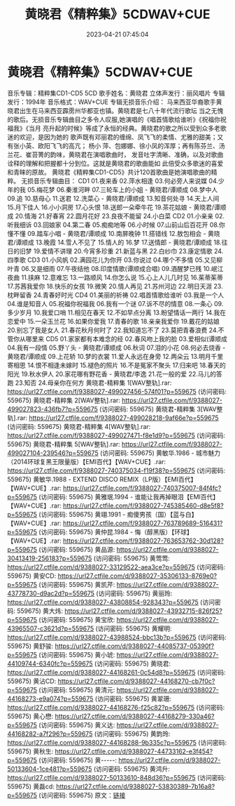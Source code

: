 ﻿---
title: 黄晓君《精粹集》5CDWAV+CUE
date: 2023-04-21 07:45:04
categories: WAV车载音乐、镜像
tags: 华语中文
---
# 黄晓君《精粹集》5CDWAV+CUE

音乐专辑：精粹集CD1-CD5 5CD
歌手姓名：黄晓君
立体声发行：丽风唱片
专辑发行：1994年
音乐格式：WAV+CUE
专辑无损音乐介绍：
马来西亚华裔歌手黄晓君出生在马来西亚霹雳州华都亚也镇。黄晓君是七八十年代流行歌坛
当之无愧的歌后。无损音乐专辑曲目之多令人叹服,她演唱的《唱首情歌给谁听》《祝福你祝福我》《当月
亮升起的时候》等成了永恒的经典。黄晓君的歌之所以受到众多老歌迷的欢迎，是因为她的
歌声既有邓丽君的缠绵、凤飞飞的柔情、尤雅的甜美；又有张小英、欧阳飞飞的高亢； 杨小
萍、包娜娜、徐小凤的浑厚；再有陈芬兰、汤兰花、崔苔箐的韵味，黄晓君在演唱歌曲时，
发音吐字清晰、准确，以及对歌曲诠释的理解和把握都十分到位。这就是黄晓君的歌曲能如
此倍受众多歌迷的喜爱和青睐的原故。
黄晓君《精粹集CD1-CD5》共计120首歌曲是她演唱歌曲的精粹。
无损音乐专辑曲目：
CD1
01.夜来香
02.萍水相逢
03.何必旁人来说媒
04.少年的我
05.梅花梦
06.秦淮河畔
07.三轮车上的小姐 - 黄晓君/谭顺成
08.梦中人
09.追
10.慈母心
11.送君
12.洗菜心 - 黄晓君/谭顺成
13.知音何处寻
14.天上人间
15.月下佳人
16.小小洞房
17.心头恨
18.送郎一朵牵牛花
19.茶花姑娘 - 黄晓君/谭顺成
20.情海
21.好春宵
22.圆月花好
23.良夜不能留
24.小白菜
CD2
01.小亲亲
02.听我细诉
03.回娘家
04.第二春
05.痴痴地等
06.小时候
07.山前山后百花开
08.你懂不懂
09.踏车小唱 - 黄晓君/谭顺成
10.南屏晚钟
11.搭错线
12.敖包相会 - 黄晓君/谭顺成
13.晚霞
14.雪人不见了
15.情人的
16.梦
17.送情郎 - 黄晓君/谭顺成
18.往日的旧梦
19.爱情不讲理
20.今宵多珍重
21.新蓝与黑
22.白纱巾
23.康定情歌
24.四季歌
CD3
01.小风帆
02.满园花儿为你开
03.你说过
04.哪个不多情
05.又见柳叶青
06.又是细雨
07.午夜结他
08.印度情歌(谭顺成合唱)
09.酒醒梦已残
10.岷江夜曲
11.挟麻
12.意难忘
13.一路顺风
14.你怎么说
15.心上人儿几时见
16.茱蒂茱蒂
17.苏茜我爱你
18.快乐的女孩
19.微笑
20.情人再见
21.苏州河边
22.明日天涯
23.枕畔留香
24.青春好时光
CD4
01.美丽的祈祷
02.唱首情歌给谁听
03.我是一个人
04.谁是知音人
05.祝福你祝福我
06.我有一个谜
07.诉不尽的情意
08.一条心
09.多少岁月
10.我爱口哨
11.相见在春天
12.不如早点分离
13.盼望情话一两行
14.我在恋爱中
15.一朵玉兰花
16.如果你爱我
17.青春的歌
18.亲亲我爱你
19.戴花的姑娘
20.别忘了我是女人
21.春花秋月何时了
22.我知道忘不了
23.莫把青春浪费
24.不管你从哪里来
CD5
01.家家都有本难念的经
02.春风吻上我的脸
03.爱相似(谭顺成
04.我有一段情
05.野丫头 - 黄晓君/谭顺成
06.秋词
07.泪的小花
08.何必去烧香 - 黄晓君/谭顺成
09.上花轿
10.梦的衣裳
11.爱人永远在身旁
12.两朵云
13.明月千里寄相思
14.恨不相逢未嫁时
15.褪色的照片
16.不是冤家不聚头
17.归来吧
18.春天的阳光
19.秋水伊人
20.家花哪有野花香 - 黄晓君/李逸
21.花一般的爱
22.马儿的答跑
23.知否
24.母亲你在何方
黄晓君-精粹集 1[WAV整轨].rar: https://url27.ctfile.com/f/9388027-499027456-574f01?p=559675
(访问密码: 559675)
黄晓君-精粹集 2[WAV整轨].rar: https://url27.ctfile.com/f/9388027-499027823-436fb7?p=559675
(访问密码: 559675)
黄晓君-精粹集 3[WAV整轨].rar: https://url27.ctfile.com/f/9388027-499028218-9af66e?p=559675
(访问密码: 559675)
黄晓君-精粹集 4[WAV整轨].rar: https://url27.ctfile.com/f/9388027-499027471-f8e1d9?p=559675
(访问密码: 559675)
黄晓君-精粹集 5[WAV整轨].rar: https://url27.ctfile.com/f/9388027-499027104-239546?p=559675
(访问密码: 559675)
黄敏华.1986 - 城市魅力（2014环球复黑王限量版）【EMI百代】【WAV+CUE】.rar: https://url27.ctfile.com/f/9388027-740375034-f19f38?p=559675
(访问密码: 559675)
黄敏华.1988 - EXTEND DISCO REMIX（LP版）【EMI百代】【WAV+CUE】.rar: https://url27.ctfile.com/f/9388027-740375007-84f4fc?p=559675
(访问密码: 559675)
黄雅珉.1994 - 谁能让我再掉眼泪【EMI百代】【WAV+CUE】.rar: https://url27.ctfile.com/f/9388027-745385460-d8e5f8?p=559675
(访问密码: 559675)
黄翊.1991 - 痴傻男孩（国）【蓝与白】【WAV+CUE】.rar: https://url27.ctfile.com/f/9388027-763789689-516431?p=559675
(访问密码: 559675)
黄仲昆.1984 - 悔（醇黑版）【环球】【WAV+CUE】.rar: https://url27.ctfile.com/f/9388027-763653762-30d128?p=559675
(访问密码: 559675)
黄品源: https://url27.ctfile.com/d/9388027-30413419-256183?p=559675
(访问密码: 559675)
黄莺莺: https://url27.ctfile.com/d/9388027-33129522-aea3ce?p=559675
(访问密码: 559675)
黄安CD: https://url27.ctfile.com/d/9388027-35306133-8769e0?p=559675
(访问密码: 559675)
黄凯芹: https://url27.ctfile.com/d/9388027-43778730-d9ac2d?p=559675
(访问密码: 559675)
黄丽玲: https://url27.ctfile.com/d/9388027-43808854-928343?p=559675
(访问密码: 559675)
黄大炜: https://url27.ctfile.com/d/9388027-43932715-826f25?p=559675
(访问密码: 559675)
黄宝欣: https://url27.ctfile.com/d/9388027-43965507-c3621d?p=559675
(访问密码: 559675)
黄耀明: https://url27.ctfile.com/d/9388027-43988524-bbc13b?p=559675
(访问密码: 559675)
黄舒骏: https://url27.ctfile.com/d/9388027-44085737-05390f?p=559675
(访问密码: 559675)
黄小琥: https://url27.ctfile.com/d/9388027-44109744-6340fc?p=559675
(访问密码: 559675)
黄晓君: https://url27.ctfile.com/d/9388027-44168261-0c54d8?p=559675
(访问密码: 559675)
黄沾CD: https://url27.ctfile.com/d/9388027-44168270-cb7f0c?p=559675
(访问密码: 559675)
黄清元: https://url27.ctfile.com/d/9388027-44168273-e9a074?p=559675
(访问密码: 559675)
黄翠珊: https://url27.ctfile.com/d/9388027-44168276-f25c82?p=559675
(访问密码: 559675)
黄心懋: https://url27.ctfile.com/d/9388027-44168279-330a46?p=559675
(访问密码: 559675)
黄义达: https://url27.ctfile.com/d/9388027-44168282-a7f296?p=559675
(访问密码: 559675)
黄韵玲: https://url27.ctfile.com/d/9388027-44168288-9b335c?p=559675
(访问密码: 559675)
黄秋生: https://url27.ctfile.com/d/9388027-44733162-e3f454?p=559675
(访问密码: 559675)
黄-----: https://url27.ctfile.com/d/9388027-50133604-1ce481?p=559675
(访问密码: 559675)
黄鸿升: https://url27.ctfile.com/d/9388027-50133610-848d36?p=559675
(访问密码: 559675)
黄磊cd: https://url27.ctfile.com/d/9388027-53830389-7b16a8?p=559675
(访问密码: 559675)
原文：[链接](https://blog.sina.com.cn/s/blog_1647c7e76010311j5.html)